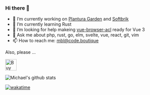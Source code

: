 ### Hi there 👋


- 🔭 I’m currently working on [Plantura Garden](https://plantura.garden) and [Softbrik](https://softbrik.com)
- 🌱 I’m currently learning Rust
- 🤔 I’m looking for help makeing [vue-browser-acl](https://github.com/mblarsen/vue-browser-acl) ready for Vue 3
- 💬 Ask me about php, rust, go, elm, svelte, vue, react, git, vim
- 📫 How to reach me: mbl@code.boutique

Also, please …

<a href='https://ko-fi.com/A0A42XRCV' target='_blank'><img height='36' style='border:0px;height:36px;' src='https://cdn.ko-fi.com/cdn/kofi3.png?v=2' border='0' alt='Buy Me a Coffee at ko-fi.com' /></a>

![Michael's github stats](https://github-readme-stats.vercel.app/api?username=mblarsen&show_icons=true&theme=graywhite&hide_title=true)

[![wakatime](https://wakatime.com/badge/user/a165011f-1a10-41c0-bb04-151697e4440c.svg)](https://wakatime.com/@a165011f-1a10-41c0-bb04-151697e4440c)

